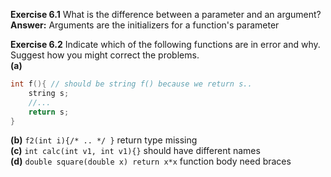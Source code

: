 **Exercise 6.1** What is the difference between a parameter and an argument?<br />
**Answer:** Arguments are the initializers for a function's parameter


**Exercise 6.2** Indicate which of the following functions are in error and why. Suggest how you might correct the problems.<br />
**(a)** 
```cpp
int f(){ // should be string f() because we return s..
    string s;
    //...
    return s;
}
```
**(b)** `f2(int i){/* .. */ }` return type missing<br />
**(c)** `int calc(int v1, int v1){}` should have different names<br />
**(d)** `double square(double x) return x*x` function body need braces



